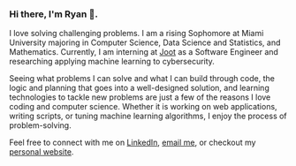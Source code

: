 ### Hi there, I'm Ryan 👋. 

<!--
**ryanschuerkamp/ryanschuerkamp** is a ✨ _special_ ✨ repository because its `README.md` (this file) appears on your GitHub profile.

Here are some ideas to get you started:

- 🔭 I’m currently working on ...
- 🌱 I’m currently learning ...
- 👯 I’m looking to collaborate on ...
- 🤔 I’m looking for help with ...
- 💬 Ask me about ...
- 📫 How to reach me: ...
- 😄 Pronouns: ...
- ⚡ Fun fact: ...
-->

I love solving challenging problems. I am a rising Sophomore at Miami University majoring in Computer Science, Data Science and Statistics, and Mathematics. Currently, I am interning at [Joot](https://joot.io/) as a Software Engineer and researching applying machine learning to cybersecurity.

Seeing what problems I can solve and what I can build through code, the logic and planning that goes into a well-designed solution, and learning technologies to tackle new problems are just a few of the reasons I love coding and computer science. Whether it is working on web applications, writing scripts, or tuning machine learning algorithms, I enjoy the process of problem-solving.

Feel free to connect with me on [LinkedIn](https://www.linkedin.com/in/ryan-schuerkamp/), [email me](schuerr2@miamioh.edu), or checkout my [personal website](ryanschuerkamp.com).

